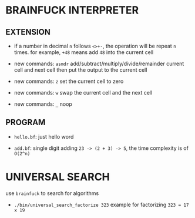 # BRAINFUCK INTERPRETER

## EXTENSION

- if a number in decimal `n` follows `<>+-`, the operation will be repeat `n` times. for example, `+48` means add `48` into the current cell

- new commands: `asmdr` add/subtract/multiply/divide/remainder current cell and next cell then put the output to the current cell

- new commands: `z` set the current cell to zero

- new commands: `w` swap the current cell and the next cell

- new commands: `_` noop

## PROGRAM

- `hello.bf`: just hello word

- `add.bf`: single digit adding `23 -> (2 + 3) -> 5`, the time complexity is of `O(2^n)`

# UNIVERSAL SEARCH

use `brainfuck` to search for algorithms

- `./bin/universal_search_factorize 323` example for factorizing `323 = 17 x 19`
